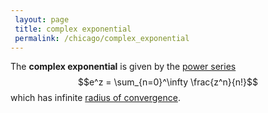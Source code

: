 ```yaml
---
 layout: page
 title: complex exponential
 permalink: /chicago/complex_exponential
---
```

The **complex exponential** is given by the [power series](https://mathgloss.github.io/MathGloss/chicago/power_series) $$e^z = \sum_{n=0}^\infty \frac{z^n}{n!}$$ which has infinite [radius of convergence](https://mathgloss.github.io/MathGloss/chicago/radius_of_convergence).
